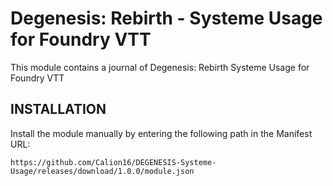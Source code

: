 ﻿# Degenesis: Rebirth - Systeme Usage for Foundry VTT
This module contains a journal of Degenesis: Rebirth Systeme Usage for Foundry VTT

## INSTALLATION

Install the module manually by entering the following path in the Manifest URL:

```
https://github.com/Calion16/DEGENESIS-Systeme-Usage/releases/download/1.0.0/module.json
```
